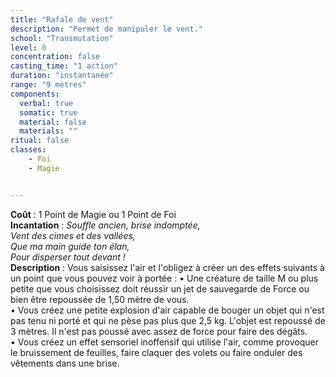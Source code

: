 ```yaml
---
title: "Rafale de vent"
description: "Permet de manipuler le vent."
school: "Transmutation"
level: 0
concentration: false
casting_time: "1 action"
duration: "instantanée"
range: "9 mètres"
components:
  verbal: true
  somatic: true
  material: false
  materials: ""
ritual: false
classes:
    - Foi
    - Magie


---
```

**Coût** : 1 Point de Magie ou 1 Point de Foi  
**Incantation** : 
*Souffle ancien, brise indomptée,*	  
*Vent des cimes et des vallées,*  	  
*Que ma main guide ton élan,*	  
*Pour disperser tout devant !*	  
**Description** : Vous saisissez l'air et l'obligez à créer un des effets suivants à un point que vous pouvez voir à portée :
• Une créature de taille M ou plus petite que vous choisissez doit réussir un jet de sauvegarde de Force ou bien être repoussée de 1,50 mètre de vous.	 
• Vous créez une petite explosion d'air capable de bouger un objet qui n'est pas tenu ni porté et qui ne pèse pas plus que 2,5 kg. L'objet est repoussé de 3 mètres. Il n'est pas poussé avec assez de force pour faire des dégâts.	  
• Vous créez un effet sensoriel inoffensif qui utilise l'air, comme provoquer le bruissement de feuilles, faire claquer des volets ou faire onduler des vêtements dans une brise.	   
